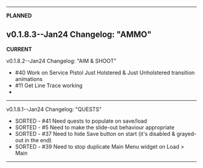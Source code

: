 ------------------------------------------------------------------------------------
**PLANNED**

v0.1.8.3--Jan24 Changelog: "AMMO"
------------------------------------------------------------------------------------

**CURRENT**

v0.1.8.2--Jan24 Changelog: "AIM & SHOOT"
* #40 Work on Service Pistol Just Holstered & Just Unholstered transition animations
* #11 Get Line Trace working
*
------------------------------------------------------------------------------------
v0.1.8.1--Jan24 Changelog: "QUESTS"
* SORTED - #41 Need quests to populate on save/load
* SORTED - #5 Need to make the slide-out behaviour appropriate
* SORTED - #37 Need to hide Save button on start (it's disabled & grayed-out in the end)
* SORTED - #39 Need to stop duplicate Main Menu widget on Load > Main
------------------------------------------------------------------------------------
